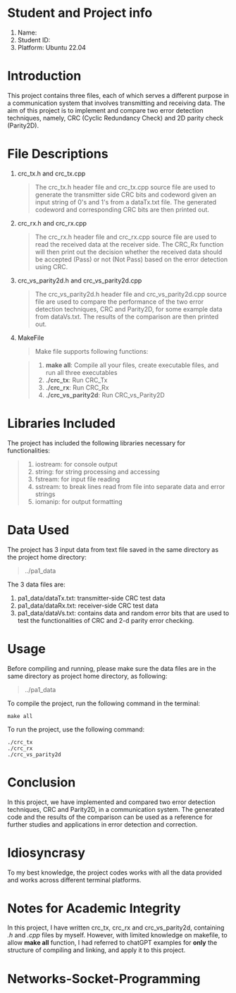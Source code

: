 # Student and Project info
1. Name:  
2. Student ID: 
3. Platform: Ubuntu 22.04


# Introduction

This project contains three files, each of which serves a different purpose in a communication system that 
involves transmitting and receiving data. The aim of this project is to implement and compare two error detection 
techniques, namely, CRC (Cyclic Redundancy Check) and 2D parity check (Parity2D).

# File Descriptions

1. crc_tx.h and crc_tx.cpp
   > The crc_tx.h header file and crc_tx.cpp source file are used to generate the transmitter side CRC bits and codeword 
given an input string of 0's and 1's from a dataTx.txt file. The generated codeword and corresponding CRC bits are 
then printed out.

2. crc_rx.h and crc_rx.cpp
   > The crc_rx.h header file and crc_rx.cpp source file are used to read the received data at the receiver side. 
The CRC_Rx function will then print out the decision whether the received data should be accepted (Pass) or not (Not Pass) 
based on the error detection using CRC.

3. crc_vs_parity2d.h and crc_vs_parity2d.cpp
   > The crc_vs_parity2d.h header file and crc_vs_parity2d.cpp source file are used to compare the performance of the two 
error detection techniques, CRC and Parity2D, for some example data from dataVs.txt. The results of the comparison are 
then printed out.

4. MakeFile
   > Make file supports following functions:

   > 1. **make all**: Compile all your files, create executable files, and run all three executables
   > 2. **./crc_tx**: Run CRC_Tx
   > 3. **./crc_rx**: Run CRC_Rx
   > 4. **./crc_vs_parity2d**: Run CRC_vs_Parity2D


# Libraries Included
The project has included the following libraries necessary for functionalities:

   > 1. iostream: for console output
   > 2. string: for string processing and accessing 
   > 3. fstream: for input file reading
   > 4. sstream: to break lines read from file into separate data and error strings
   > 5. iomanip: for output formatting

# Data Used
The project has 3 input data from text file saved in the same directory as the project home directory:
>../pa1_data

The 3 data files are:
1. pa1_data/dataTx.txt: transmitter-side CRC test data
2. pa1_data/dataRx.txt: receiver-side CRC test data
3. pa1_data/dataVs.txt: contains data and random error bits that are used to test the functionalities of CRC and 2-d parity 
error checking. 

# Usage
Before compiling and running, please make sure the data files are in the same directory as project home directory, as following:
>../pa1_data

To compile the project, run the following command in the terminal:

    make all

To run the project, use the following command:

    ./crc_tx
    ./crc_rx
    ./crc_vs_parity2d


# Conclusion

In this project, we have implemented and compared two error detection techniques, CRC and Parity2D, in a communication system. 
The generated code and the results of the comparison can be used as a reference for further studies and applications in 
error detection and correction.

# Idiosyncrasy
To my best knowledge, the project codes works with all the data provided and works across different terminal platforms.


# Notes for Academic Integrity
In this project, I have written crc_tx, crc_rx and crc_vs_parity2d, containing _.h_ and _.cpp_ files by myself. However, with 
limited knowledge on makefile, to allow **make all** function, I had referred to chatGPT examples for **only** the structure of 
compiling and linking, and apply it to this project. 
# Networks-Socket-Programming

